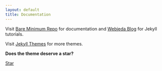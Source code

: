 ```yaml
---
layout: default
title: Documentation
---
```


Visit [Bare Minimum Repo](https://github.com/bare-minimum) for documentation and [Webjeda Blog](https://blog.webjeda.com) for Jekyll tutorials.

Visit [Jekyll Themes](https://jekyll-themes.com) for more themes.

**Does the theme deserve a star?**

<a class="github-button" href="https://github.com/sharu725/bare-minimum" data-style="mega" data-count-href="/sharu725/bare-minimum/stargazers" data-count-api="/repos/sharu725/bare-minimum#stargazers_count" data-count-aria-label="# stargazers on GitHub" aria-label="Star sharu725/bare-minimum on GitHub">Star</a>
<script async defer src="https://buttons.github.io/buttons.js"></script>


